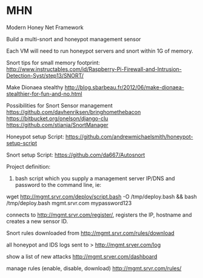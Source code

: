 MHN
===

Modern Honey Net Framework


Build a multi-snort and honeypot management sensor

Each VM will need to run honeypot servers and snort within 1G of memory.

Snort tips for small memory footprint:
http://www.instructables.com/id/Raspberry-Pi-Firewall-and-Intrusion-Detection-Syst/step13/SNORT/

Make Dionaea stealthy
http://blog.sbarbeau.fr/2012/06/make-dionaea-stealthier-for-fun-and-no.html

Possibilities for Snort Sensor management
https://github.com/davhenriksen/bringhomethebacon
https://bitbucket.org/onelson/django-clu
https://github.com/stianja/SnortManager

Honeypot setup Script:
https://github.com/andrewmichaelsmith/honeypot-setup-script

Snort setup Script:
https://github.com/da667/Autosnort

Project definition:
1. bash script which you supply a management server IP/DNS and password to the command line, ie:

wget http://mgmt.srvr.com/deploy/script.bash -O /tmp/deploy.bash && bash /tmp/deploy.bash mgmt.srvr.com mypassword123

connects to http://mgmt.srvr.com/register/, registers the IP, hostname and creates a new sensor ID.

Snort rules downloaded from http://mgmt.srvr.com/rules/download

all honeypot and IDS logs sent to > http://mgmt.srver.com/log

show a list of new attacks http://mgmt.srver.com/dashboard

manage rules (enable, disable, download) http://mgmt.srvr.com/rules/

